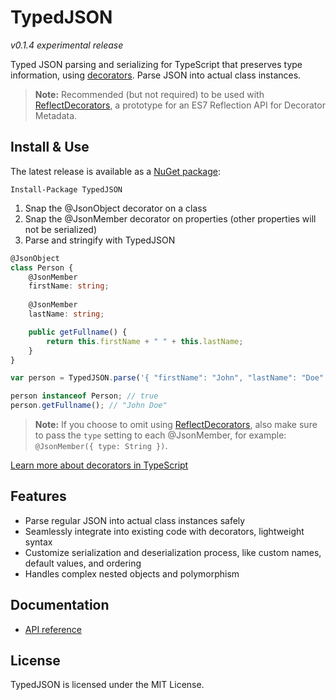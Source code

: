 # TypedJSON

*v0.1.4 experimental release*

Typed JSON parsing and serializing for TypeScript that preserves type information, using [decorators](https://github.com/Microsoft/TypeScript-Handbook/blob/master/pages/Decorators.md). Parse JSON into actual class instances.

 > **Note:** Recommended (but not required) to be used with [ReflectDecorators](https://github.com/rbuckton/ReflectDecorators), a prototype for an ES7 Reflection API for Decorator Metadata.

## Install & Use

The latest release is available as a [NuGet package](https://www.nuget.org/packages/TypedJSON/):

```none
Install-Package TypedJSON
```

 1. Snap the @JsonObject decorator on a class
 2. Snap the @JsonMember decorator on properties (other properties will not be serialized)
 3. Parse and stringify with TypedJSON

```typescript
@JsonObject
class Person {
    @JsonMember
    firstName: string;
    
    @JsonMember
    lastName: string;

    public getFullname() {
        return this.firstName + " " + this.lastName;
    }
}
```

```typescript
var person = TypedJSON.parse('{ "firstName": "John", "lastName": "Doe" }', Person);

person instanceof Person; // true
person.getFullname(); // "John Doe"
```

> **Note:** If you choose to omit using [ReflectDecorators](https://github.com/rbuckton/ReflectDecorators), also make sure to pass the `type` setting to each @JsonMember, for example: `@JsonMember({ type: String })`.

[Learn more about decorators in TypeScript](https://github.com/Microsoft/TypeScript-Handbook/blob/master/pages/Decorators.md)

## Features

 - Parse regular JSON into actual class instances safely
 - Seamlessly integrate into existing code with decorators, lightweight syntax
 - Customize serialization and deserialization process, like custom names, default values, and ordering
 - Handles complex nested objects and polymorphism

## Documentation

 - [API reference](https://github.com/JohnWhiteTB/TypedJSON/wiki/API-reference)

## License

TypedJSON is licensed under the MIT License.
